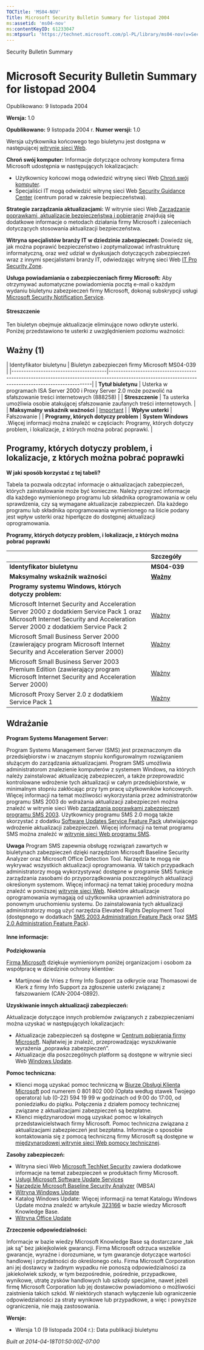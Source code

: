 ```yaml
---
TOCTitle: 'MS04-NOV'
Title: Microsoft Security Bulletin Summary for listopad 2004
ms:assetid: 'ms04-nov'
ms:contentKeyID: 61233047
ms:mtpsurl: 'https://technet.microsoft.com/pl-PL/library/ms04-nov(v=Security.10)'
---
```


Security Bulletin Summary

Microsoft Security Bulletin Summary for listopad 2004
=====================================================

Opublikowano: 9 listopada 2004

**Wersja:** 1.0

**Opublikowano:** 9 listopada 2004 r.
**Numer wersji:** 1.0

Wersja użytkownika końcowego tego biuletynu jest dostępna w następującej [witrynie sieci Web](http://www.microsoft.com/poland/security/bulletin/200411_isa.mspx).

**Chroń swój komputer:** Informacje dotyczące ochrony komputera firma Microsoft udostępnia w następujących lokalizacjach:

-   Użytkownicy końcowi mogą odwiedzić witrynę sieci Web [Chroń swój komputer](http://go.microsoft.com/fwlink/?linkid=21169).
-   Specjaliści IT mogą odwiedzić witrynę sieci Web [Security Guidance Center](http://go.microsoft.com/fwlink/?linkid=21171) (centrum porad w zakresie bezpieczeństwa).

**Strategie zarządzania aktualizacjami:** W witrynie sieci Web [Zarządzanie poprawkami, aktualizacje bezpieczeństwa i pobieranie](http://go.microsoft.com/fwlink/?linkid=21168) znajdują się dodatkowe informacje o metodach działania firmy Microsoft i zaleceniach dotyczących stosowania aktualizacji bezpieczeństwa.

**Witryna specjalistów branży IT w dziedzinie zabezpieczeń:** Dowiedz się, jak można poprawić bezpieczeństwo i zoptymalizować infrastrukturę informatyczną, oraz weź udział w dyskusjach dotyczących zabezpieczeń wraz z innymi specjalistami branży IT, odwiedzając witrynę sieci Web [IT Pro Security Zone](http://go.microsoft.com/fwlink/?linkid=21164).

**Usługa powiadamiania o zabezpieczeniach firmy Microsoft:** Aby otrzymywać automatyczne powiadomienia pocztą e-mail o każdym wydaniu biuletynu zabezpieczeń firmy Microsoft, dokonaj subskrypcji usługi [Microsoft Security Notification Service](http://go.microsoft.com/fwlink/?linkid=21163).

#### Streszczenie

Ten biuletyn obejmuje aktualizacje eliminujące nowo odkryte usterki. Poniżej przedstawiono te usterki z uwzględnieniem poziomu ważności:

Ważny (1)
---------

<span></span>
| Identyfikator biuletynu               | Biuletyn zabezpieczeń firmy Microsoft MS04-039                                                                                                      |
|---------------------------------------|-----------------------------------------------------------------------------------------------------------------------------------------------------|
| **Tytuł biuletynu**                   | Usterka w programach ISA Server 2000 i Proxy Server 2.0 może pozwolić na sfałszowanie treści internetowych (888258)                                 |
| **Streszczenie**                      | Ta usterka umożliwia osobie atakującej sfałszowanie zaufanych treści internetowych.                                                                 |
| **Maksymalny wskaźnik ważności**      | [Important](http://go.microsoft.com/fwlink/?linkid=21140)                                                                                           |
| **Wpływ usterki**                     | Fałszowanie                                                                                                                                         |
| **Programy, których dotyczy problem** | **System Windows** .Więcej informacji można znaleźć w częściach: Programy, których dotyczy problem, i lokalizacje, z których można pobrać poprawki. |

Programy, których dotyczy problem, i lokalizacje, z których można pobrać poprawki
---------------------------------------------------------------------------------

<span></span>
**W jaki sposób korzystać z tej tabeli?**

Tabela ta pozwala odczytać informacje o aktualizacjach zabezpieczeń, których zainstalowanie może być konieczne. Należy przejrzeć informacje dla każdego wymienionego programu lub składnika oprogramowania w celu sprawdzenia, czy są wymagane aktualizacje zabezpieczeń. Dla każdego programu lub składnika oprogramowania wymienionego na liście podany jest wpływ usterki oraz hiperłącze do dostępnej aktualizacji oprogramowania.

**Programy, których dotyczy problem, i lokalizacje, z których można pobrać poprawki**

|                                                                                                                                                                              | Szczegóły                                                                                              |
|------------------------------------------------------------------------------------------------------------------------------------------------------------------------------|--------------------------------------------------------------------------------------------------------|
| **Identyfikator biuletynu**                                                                                                                                                  | **MS04-039**                                                                                           |
| **Maksymalny wskaźnik ważności**                                                                                                                                             | [**Ważny**](http://go.microsoft.com/fwlink/?linkid=21140)                                              |
| **Programy systemu Windows, których dotyczy problem:**                                                                                                                       |                                                                                                        |
| Microsoft Internet Security and Acceleration Server 2000 z dodatkiem Service Pack 1 oraz Microsoft Internet Security and Acceleration Server 2000 z dodatkiem Service Pack 2 | [Ważny](http://www.microsoft.com/downloads/details.aspx?familyid=7a4c318f-5ac9-4cf2-8792-a4a62076ebe7) |
| Microsoft Small Business Server 2000 (zawierający program Microsoft Internet Security and Acceleration Server 2000)                                                          | [Ważny](http://www.microsoft.com/downloads/details.aspx?familyid=7a4c318f-5ac9-4cf2-8792-a4a62076ebe7) |
| Microsoft Small Business Server 2003 Premium Edition (zawierający program Microsoft Internet Security and Acceleration Server 2000)                                          | [Ważny](http://www.microsoft.com/downloads/details.aspx?familyid=7a4c318f-5ac9-4cf2-8792-a4a62076ebe7) |
| Microsoft Proxy Server 2.0 z dodatkiem Service Pack 1                                                                                                                        | [Ważny](http://www.microsoft.com/downloads/details.aspx?familyid=7a4c318f-5ac9-4cf2-8792-a4a62076ebe7) |

Wdrażanie
---------

<span></span>
**Program Systems Management Server:**

Program Systems Management Server (SMS) jest przeznaczonym dla przedsiębiorstw i w znacznym stopniu konfigurowalnym rozwiązaniem służącym do zarządzania aktualizacjami. Program SMS umożliwia administratorom znalezienie komputerów z systemem Windows, na których należy zainstalować aktualizację zabezpieczeń, a także przeprowadzić kontrolowane wdrożenie tych aktualizacji w całym przedsiębiorstwie, w minimalnym stopniu zakłócając przy tym pracę użytkowników końcowych. Więcej informacji na temat możliwości wykorzystania przez administratorów programu SMS 2003 do wdrażania aktualizacji zabezpieczeń można znaleźć w witrynie sieci Web [zarządzania poprawkami zabezpieczeń programu SMS 2003](http://go.microsoft.com/fwlink/?linkid=22939). Użytkownicy programu SMS 2.0 mogą także skorzystać z dodatku [Software Updates Service Feature Pack](http://go.microsoft.com/fwlink/?linkid=33340) ułatwiającego wdrożenie aktualizacji zabezpieczeń. Więcej informacji na temat programu SMS można znaleźć w [witrynie sieci Web programu SMS](http://go.microsoft.com/fwlink/?linkid=21158).

**Uwaga** Program SMS zapewnia obsługę rozwiązań zawartych w biuletynach zabezpieczeń dzięki narzędziom Microsoft Baseline Security Analyzer oraz Microsoft Office Detection Tool. Narzędzia te mogą nie wykrywać wszystkich aktualizacji oprogramowania. W takich przypadkach administratorzy mogą wykorzystywać dostępne w programie SMS funkcje zarządzania zasobami do przyporządkowania poszczególnych aktualizacji określonym systemom. Więcej informacji na temat takiej procedury można znaleźć w poniższej [witrynie sieci Web](http://go.microsoft.com/fwlink/?linkid=33341). Niektóre aktualizacje oprogramowania wymagają od użytkownika uprawnień administratora po ponownym uruchomieniu systemu. Do zainstalowania tych aktualizacji administratorzy mogą użyć narzędzia Elevated Rights Deployment Tool (dostępnego w dodatkach [SMS 2003 Administration Feature Pack](http://go.microsoft.com/fwlink/?linkid=33387) oraz [SMS 2.0 Administration Feature Pack](http://go.microsoft.com/fwlink/?linkid=21161)).

#### Inne informacje:

**Podziękowania**

[Firma Microsoft](http://go.microsoft.com/fwlink/?linkid=21127) dziękuje wymienionym poniżej organizacjom i osobom za współpracę w dziedzinie ochrony klientów:

-   Martijnowi de Vries z firmy Info Support za odkrycie oraz Thomasowi de Klerk z firmy Info Support za zgłoszenie usterki związanej z fałszowaniem (CAN-2004-0892).

**Uzyskiwanie innych aktualizacji zabezpieczeń:**

Aktualizacje dotyczące innych problemów związanych z zabezpieczeniami można uzyskać w następujących lokalizacjach:

-   Aktualizacje zabezpieczeń są dostępne w [Centrum pobierania firmy Microsoft](http://go.microsoft.com/fwlink/?linkid=21129). Najłatwiej je znaleźć, przeprowadzając wyszukiwanie wyrażenia „poprawka zabezpieczeń”.
-   Aktualizacje dla poszczególnych platform są dostępne w witrynie sieci Web [Windows Update](http://go.microsoft.com/fwlink/?linkid=21130).

**Pomoc techniczna:**

-   Klienci mogą uzyskać pomoc techniczną w [Biurze Obsługi Klienta Microsoft](http://go.microsoft.com/fwlink/?linkid=21131) pod numerem 0 801 802 000 (Opłata według stawek Twojego operatora) lub (0-22) 594 19 99 w godzinach od 9:00 do 17:00, od poniedziałku do piątku. Połączenia z działem pomocy technicznej związane z aktualizacjami zabezpieczeń są bezpłatne.
-   Klienci międzynarodowi mogą uzyskać pomoc w lokalnych przedstawicielstwach firmy Microsoft. Pomoc techniczna związana z aktualizacjami zabezpieczeń jest bezpłatna. Informacje o sposobie kontaktowania się z pomocą techniczną firmy Microsoft są dostępne w [międzynarodowej witrynie sieci Web pomocy technicznej](http://go.microsoft.com/fwlink/?linkid=21155).

**Zasoby zabezpieczeń:**

-   Witryna sieci Web [Microsoft TechNet Security](http://go.microsoft.com/fwlink/?linkid=21132) zawiera dodatkowe informacje na temat zabezpieczeń w produktach firmy Microsoft.
-   [Usługi Microsoft Software Update Services](http://go.microsoft.com/fwlink/?linkid=21133)
-   [Narzędzie Microsoft Baseline Security Analyzer](http://go.microsoft.com/fwlink/?linkid=21134) (MBSA)
-   [Witryna Windows Update](http://go.microsoft.com/fwlink/?linkid=21130)
-   Katalog Windows Update: Więcej informacji na temat Katalogu Windows Update można znaleźć w artykule [323166](http://support.microsoft.com/default.aspx?scid=kb;en-us;323166) w bazie wiedzy Microsoft Knowledge Base.
-   [Witryna Office Update](http://go.microsoft.com/fwlink/?linkid=21135)

**Zrzeczenie odpowiedzialności:**

Informacje w bazie wiedzy Microsoft Knowledge Base są dostarczane „tak jak są” bez jakiejkolwiek gwarancji. Firma Microsoft odrzuca wszelkie gwarancje, wyraźne i dorozumiane, w tym gwarancje dotyczące wartości handlowej i przydatności do określonego celu. Firma Microsoft Corporation ani jej dostawcy w żadnym wypadku nie ponoszą odpowiedzialności za jakiekolwiek szkody, w tym bezpośrednie, pośrednie, przypadkowe, wynikowe, utratę zysków handlowych lub szkody specjalne, nawet jeżeli firmę Microsoft Corporation lub jej dostawców powiadomiono o możliwości zaistnienia takich szkód. W niektórych stanach wyłączenie lub ograniczenie odpowiedzialności za straty wynikowe lub przypadkowe, a więc i powyższe ograniczenia, nie mają zastosowania.

**Wersje:**

-   Wersja 1.0 (9 listopada 2004 r.): Data publikacji biuletynu

*Built at 2014-04-18T01:50:00Z-07:00*
